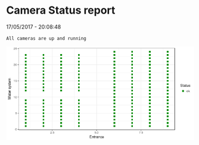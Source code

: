 Camera Status report
================
17/05/2017 - 20:08:48

    All cameras are up and running

![](camreport_files/figure-markdown_github/unnamed-chunk-2-1.png)

